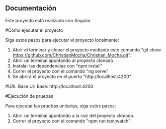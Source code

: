 ## Documentación

Este proyecto está realizado con Angular.

#Cómo ejecutar el proyecto

Siga estos pasos para ejecutar el proyecto localmente:

1. Abrir el terminar y clonar el proyecto mediante este comando "git clone https://github.com/ChristianMocha/Christian_Mocha.git".
2. Abrir un terminal apuntando al proyecto clonado.
3. Instalar las dependencias con "npm install"
4. Correr el proyecto con el comando "ng serve"
6. Se abrirá el proyecto en el puerto "http://localhost:4200"

#URL Base
Url Base: http://localhost:4200

#Ejecución de pruebas

Para ejecutar las pruebas unitarias, siga estos pasos:

1. Abrir un terminal apuntando a la raiz del proyecto clonado.
2. Correr el proyecto con el comando "npm run test:watch"
